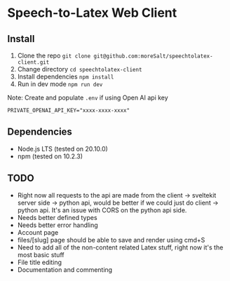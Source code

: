 # Speech-to-Latex Web Client

## Install
1. Clone the repo `git clone git@github.com:moreSalt/speechtolatex-client.git`
2. Change directory `cd speechtolatex-client`
3. Install dependencies `npm install`
4. Run in dev mode `npm run dev`

Note: Create and populate `.env` if using Open AI api key
```
PRIVATE_OPENAI_API_KEY="xxxx-xxxx-xxxx"
```

## Dependencies
- Node.js LTS (tested on 20.10.0)
- npm (tested on 10.2.3)


## TODO
- Right now all requests to the api are made from the client -> sveltekit server side -> python api, would be better if we could just do client -> python api. It's an issue with CORS on the python api side.
- Needs better defined types
- Needs better error handling
- Account page
- files/[slug] page should be able to save and render using cmd+S
- Need to add all of the non-content related Latex stuff, right now it's the most basic stuff
- File title editing
- Documentation and commenting


